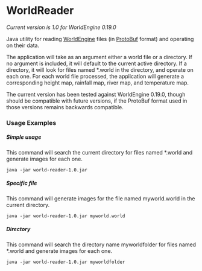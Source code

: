 # WorldReader
*Current version is 1.0 for WorldEngine 0.19.0*

Java utility for reading [WorldEngine](https://github.com/Mindwerks/worldengine) files (in [ProtoBuf](https://developers.google.com/protocol-buffers/) format) and operating on their data.

The application will take as an argument either a world file or a directory. If no argument is included, it will default to the current active directory. If a directory, it will look for files named *.world in the directory, and operate on each one. For each world file processed, the application will generate a corresponding height map, rainfall map, river map, and temperature map.

The current version has been tested against WorldEngine 0.19.0, though should be compatible with future versions, if the ProtoBuf format used in those versions remains backwards compatible.

### Usage Examples
##### Simple usage
This command will search the current directory for files named *.world and generate images for each one.
```
java -jar world-reader-1.0.jar
```
##### Specific file
This command will generate images for the file named myworld.world in the current directory.
```
java -jar world-reader-1.0.jar myworld.world
```
##### Directory
This command will search the directory name myworldfolder for files named *.world and generate images for each one.
```
java -jar world-reader-1.0.jar myworldfolder
```
